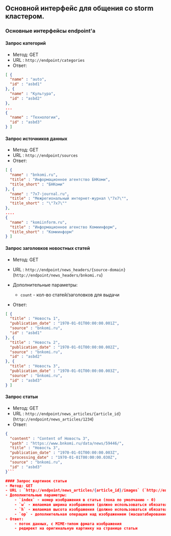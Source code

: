 ## Основной интерфейс для общения со storm кластером.

### Основные интерфейсы endpoint'а
#### Запрос категорий
- Метод: GET
- URL : `http://endpoint/categories`
- Ответ:
```json
[ {
  "name" : "auto",
  "id" : "asbd1"
}, {
  "name" : "Культура",
  "id" : "asbd2"
},
...
{
  "name" : "Технологии",
  "id" : "asbd3"
} ]
```

#### Запрос источников данных
- Метод: GET
- URL : `http://endpoint/sources`
- Ответ:
```json
[ {
  "name" : "bnkomi.ru",
  "title" : "Информационное агентство БНКоми",
  "title_short" : "БНКоми"
}, {
  "name" : "7x7-journal.ru",
  "title" : "Межрегиональный интернет-журнал \"7x7\"",
  "title_short" : "\"7x7\""
},
....
{
  "name" : "komiinform.ru",
  "title" : "Информационное агенство Комиинформ",
  "title_short" : "Комиинформ"
} ]
```

#### Запрос заголовков новостных статей
- Метод: GET
- URL : `http://endpoint/news_headers/{source-domain}` (`http://endpoint/news_headers/bnkomi.ru`)
- Дополнительные параметры:
	- `count` - кол-во статей/заголовков для выдачи

- Ответ:
```json
[ {
  "title" : "Новость 1",
  "publication_date" : "1970-01-01T00:00:00.001Z",
  "source" : "bnkomi.ru",
  "id" : "asbd1"
}, {
  "title" : "Новость 2",
  "publication_date" : "1970-01-01T00:00:00.002Z",
  "source" : "bnkomi.ru",
  "id" : "asbd2"
}, {
  "title" : "Новость 3",
  "publication_date" : "1970-01-01T00:00:00.003Z",
  "source" : "bnkomi.ru",
  "id" : "asbd3"
} ]
```

#### Запрос статьи
- Метод: GET
- URL : `http://endpoint/news_articles/{article_id}` (`http://endpoint/news_articles/1234`)
- Ответ:
```json
{
  "content" : "Content of Новость 3",
  "path" : "https://www.bnkomi.ru/data/news/59446/",
  "title" : "Новость 3",
  "publication_date" : "1970-01-01T00:00:00.003Z",
  "processing_date" : "1970-01-01T00:00:00.030Z",
  "source" : "bnkomi.ru",
  "id" : "asbd3"
}```

#### Запрос картинок статьи
- Метод: GET
- URL : `http://endpoint/news_articles/{article_id}/images` (`http://endpoint/news_articles/1234/images`)
- Дополнительные параметры:
	- `index` - номер изображения в статье (пока по умолчанию - 0)
	- `w` - желаемая ширина изображения (должно использоваться обязательно с 'op')
	- `h` - желаемая высота изображения (должно использоваться обязательно с 'op')
	- `op` - дополнительная операция над изображением (масшатабирование+образка/масштабирование) "crop"/"scale" (должно использоваться обязательно с 'h'/'w')
- Ответ:
	- поток данных, с MIME-типом фрмата изображения
	- редирект на оригинальную картинку на странице статьи
